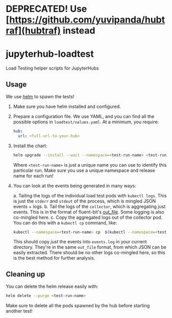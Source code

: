 # DEPRECATED! Use [https://github.com/yuvipanda/hubtraf](hubtraf) instead

# jupyterhub-loadtest
Load Testing helper scripts for JupyterHubs

## Usage

We use [helm](http://helm.sh/) to spawn the tests!

1. Make sure you have helm installed and configured.
2. Prepare a configuration file. We use YAML, and you can find all the possible options in
   `loadtest/values.yaml`. At a minimum, you require:

   ```yaml
   hub:
     url: <full-url-to-your-hub>
   ```
2. Install the chart:

   ```bash
   helm upgrade --install --wait --namespace=<test-run-name> <test-run-name> loadtest -f config.yaml
   ```

   Where `<test-run-name>` is just a unique name you can use to identify this particular run.
   Make sure you use a unique namespace and release name for each run!

3. You can look at the events being generated in many ways:

   a. Tailing the logs of the individual load test pods with `kubectl logs`. This is just the
      `stderr` and `stdout` of the process, which is mingled JSON events + logs.
   b. Tail the logs of the `collector`, which is aggregating just events. This is in the format
      of fluent-bit's [out_file](http://fluentbit.io/documentation/0.12/output/file.html). Some logging
      is also co-mingled here.
   c. Copy the aggregated logs out of the collector pod. You can do this with a `kubectl cp` command,
      like:

      ```bash
      kubectl --namespace=<test-run-name> cp  $(kubectl --namespace=<test-run-name> get pod -l component=collector -o name | sed 's:pods/::'):/srv/events.log events.log
      ```

      This should copy *just* the events into `events.log` in your current directory. They're in the same
      `out_file` format, from which JSON can be easily extracted. There should be no other logs co-mingled
      here, so this is the best method for further analysis.

## Cleaning up

You can delete the helm release easily with:

```bash
helm delete --purge <test-run-name>
```

Make sure to delete all the pods spawned by the hub before starting another test!
